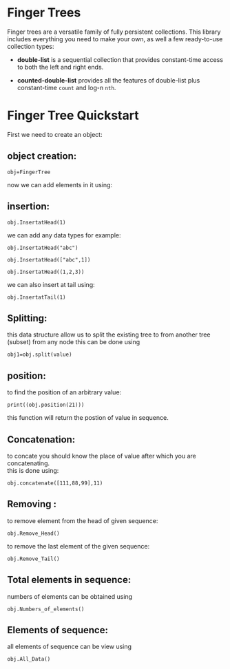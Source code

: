 # Finger Trees

Finger trees are a versatile family of fully persistent collections.  This library includes everything you need to make your own, as well a few ready-to-use collection types:

- **double-list** is a sequential collection that provides constant-time access to both the left and right ends.

- **counted-double-list** provides all the features of double-list plus constant-time `count` and log-n `nth`.


# Finger Tree Quickstart
First we need to create an object:
## object creation:
```
obj=FingerTree
```
now we can add elements in it using:
## insertion:
```
obj.InsertatHead(1)
```
we can add any data types
for example:
```
obj.InsertatHead("abc")
```  
```
obj.InsertatHead(["abc",1])
``` 
```
obj.InsertatHead((1,2,3))
``` 

we can also insert at tail using:

    obj.InsertatTail(1)

## Splitting:

this data structure allow us to split the existing tree to from another tree (subset) from any node 
this can be done using

    obj1=obj.split(value)
    
## position:
to find the position of an arbitrary value:
    
    print((obj.position(21)))

this function will return the postion of value in sequence.

## Concatenation:
to concate you should know the place of value after which you are concatenating.   
this is done using:

    obj.concatenate([111,88,99],11)

## Removing :
to remove element from the head of given sequence:

    obj.Remove_Head()

to remove the last element of the given sequence:
    
    obj.Remove_Tail()

## Total elements in sequence:
numbers of elements can be obtained using

    obj.Numbers_of_elements()

## Elements of sequence:
all elements of sequence can be view using
    
    obj.All_Data()

[1]: http://www.soi.city.ac.uk/~ross/papers/FingerTree.html